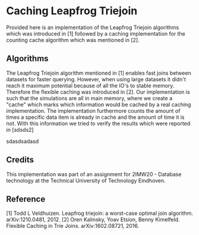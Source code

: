 # Caching Leapfrog Triejoin

Provided here is an implementation of the Leapfrog Triejoin algorithms which was introduced in [1]
followed by a caching implementation for the counting cache algorithm which was mentioned in [2].

## Algorithms
The Leapfrog Triejoin algorithm mentioned in [1] enables fast joins between datasets for faster querying.
However, when using large datasets it didn't reach it maximum potential because of all the IO's to stable memory.
Therefore the flexible caching was introduced in [2].
Our implementation is such that the simulations are all in main memory, where we create a "cache" which marks
which information would be cached by a real caching implementation. The implementation furthermore counts the amount of
times a specific data item is already in cache and the amount of time it is not. With this information we tried to verify
the results which were reported in [sdsds2]

sdasdsadasd
## Credits
This implementation was part of an assignment for 2IMW20 - Database technology at the Technical University of Technology Eindhoven.


## Reference
[1] Todd L Veldhuizen. Leapfrog triejoin: a worst-case optimal join algorithm. arXiv:1210.0481, 2012.
[2] Oren Kalinsky, Yoav Etsion, Benny Kimelfeld. Flexible Caching in Trie Joins. arXiv:1602.08721, 2016.
